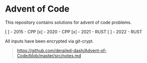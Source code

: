 # Advent of Code

This repository contains solutions for advent of code problems.

[ ] - 2015 - CPP
[x] - 2020 - CPP
[x] - 2021 - RUST
[ ] - 2022 - RUST

All inputs have been encrypted via git-crypt.
> https://github.com/derailed-dash/Advent-of-Code/blob/master/src/notes.md
